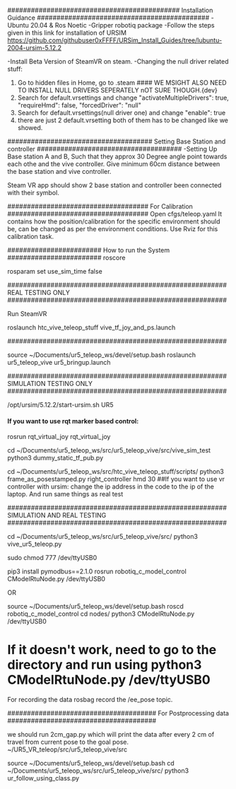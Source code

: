 

############################################
Installation Guidance
############################################
-Ubuntu 20.04 & Ros Noetic 
-Gripper robotiq package
-Follow the steps given in this link for installation of URSIM
    https://github.com/githubuser0xFFFF/URSim_Install_Guides/tree/lubuntu-2004-ursim-5.12.2

-Install Beta Version of SteamVR on steam.
-Changing the null driver related stuff:
1) Go to hidden files in Home, go to .steam    #### WE MSIGHT ALSO NEED TO INSTALL NULL DRIVERS SEPERATELY nOT SURE THOUGH.{dev}
2) Search for default.vrsettings and change "activateMultipleDrivers": true, "requireHmd": false, "forcedDriver": "null"
3) Search for default.vrsettings(null driver one) and change "enable": true
4) there are just 2 default.vrsetting both of them has to be changed like we showed. 

#####################################
Setting Base Station and controller
#####################################
-Setting Up Base station A and B, Such that they approx 30 Degree angle point towards each othe and the vive controller. Give minimum 60cm distance between the base station and vive controller.

Steam VR app should show 2 base station and controller been connected with their symbol.


####################################
For Calibration
####################################
Open cfgs/teleop.yaml
It contains how the position/calibration for the specific environment should be, can be changed as per the environment conditions. Use Rviz for this calibration task.



########################
How to run the System
########################
roscore

rosparam set use_sim_time false

########################################################
 REAL TESTING ONLY
########################################################

Run SteamVR

roslaunch htc_vive_teleop_stuff vive_tf_joy_and_ps.launch

########################################################


source ~/Documents/ur5_teleop_ws/devel/setup.bash
roslaunch ur5_teleop_vive ur5_bringup.launch 




########################################################
 SIMULATION TESTING ONLY
########################################################

/opt/ursim/5.12.2/start-ursim.sh UR5
#### If you want to use rqt marker based control:
rosrun rqt_virtual_joy rqt_virtual_joy

cd ~/Documents/ur5_teleop_ws/src/ur5_teleop_vive/src/vive_sim_test
python3 dummy_static_tf_pub.py

cd ~/Documents/ur5_teleop_ws/src/htc_vive_teleop_stuff/scripts/
python3 frame_as_posestamped.py right_controller hmd 30
##If you want to use vr controller with ursim:
change the ip address in the code to the ip of the laptop.
And run same things as real test

 
########################################################
 SIMULATION AND REAL TESTING
########################################################


cd ~/Documents/ur5_teleop_ws/src/ur5_teleop_vive/src/
python3 vive_ur5_teleop.py

sudo chmod 777 /dev/ttyUSB0


pip3 install pymodbus==2.1.0
rosrun robotiq_c_model_control CModelRtuNode.py /dev/ttyUSB0

OR

source ~/Documents/ur5_teleop_ws/devel/setup.bash
roscd robotiq_c_model_control
cd nodes/
python3 CModelRtuNode.py /dev/ttyUSB0
# If it doesn't work, need to go to the directory and run using python3 CModelRtuNode.py /dev/ttyUSB0

For recording the data rosbag record the /ee_pose topic.



######################################
For Postprocessing data 
######################################

we should run 2cm_gap.py 
which will print the data after every 2 cm of travel from current pose to the goal pose. 
~/UR5_VR_teleop/src/ur5_teleop_vive/src



source ~/Documents/ur5_teleop_ws/devel/setup.bash
cd ~/Documents/ur5_teleop_ws/src/ur5_teleop_vive/src/
python3 ur_follow_using_class.py
